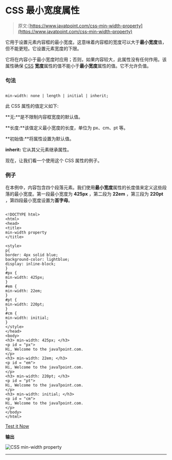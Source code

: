 # CSS 最小宽度属性

> 原文:[https://www.javatpoint.com/css-min-width-property](https://www.javatpoint.com/css-min-width-property)

它用于设置元素内容框的最小宽度。这意味着内容框的宽度可以大于**最小宽度**值，但不能更短。它设置元素宽度的下限。

它将在内容小于最小宽度时应用；否则，如果内容较大，此属性没有任何作用。该属性确保 [CSS](https://www.javatpoint.com/css-tutorial) **宽度**属性的值不能小于**最小宽度**属性的值。它不允许负值。

### 句法

```

min-width: none | length | initial | inherit;

```

此 CSS 属性的值定义如下:

**无:**是不限制内容框宽度的默认值。

**长度:**该值定义最小宽度的长度，单位为 px、cm、pt 等。

**初始值:**将属性设置为默认值。

**inherit:** 它从其父元素继承属性。

现在，让我们看一个使用这个 CSS 属性的例子。

### 例子

在本例中，内容包含四个段落元素。我们使用**最小宽度**属性的长度值来定义这些段落的最小宽度。第一段最小宽度为 **425px** ，第二段为 **22em** ，第三段为 **220pt** ，第四段最小宽度设置为**首字母**。

```

<!DOCTYPE html>
<html>
<head>
<title>
min-width property
</title>

<style>
p{
border: 4px solid blue;
background-color: lightblue;
display: inline-block;
}
#px {
min-width: 425px;
}
#em {
min-width: 22em;
}
#pt {
min-width: 220pt;
}
#cm {
min-width: initial; 
}
</style>
</head>
<body>
<h3> min-width: 425px; </h3>
<p id = "px">
Hi, Welcome to the javaTpoint.com. 
</p>
<h3> min-width: 22em; </h3>
<p id = "em">
Hi, Welcome to the javaTpoint.com.
</p>
<h3> min-width: 220pt; </h3>
<p id = "pt">
Hi, Welcome to the javaTpoint.com.
</p>
<h3> min-width: initial; </h3>
<p id = "cm">
Hi, Welcome to the javaTpoint.com. 
</p>
</body>
</html>

```

[Test it Now](https://www.javatpoint.com/oprweb/test.jsp?filename=css-min-width-property1)

**输出**

![CSS min-width property](../Images/5e91439b9f0b3c9fe2b35dfdb0c56077.png)

* * *